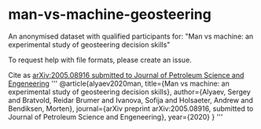 # man-vs-machine-geosteering
An anonymised dataset with qualified participants for: "Man vs machine: an experimental study of geosteering decision skills"

To request help with file formats, please create an issue.

Cite as [arXiv:2005.08916 submitted to Journal of Petroleum Science and Engeneering](https://arxiv.org/abs/2005.08916)
'''
@article{alyaev2020man,
  title={Man vs machine: an experimental study of geosteering decision skills},
  author={Alyaev, Sergey and Bratvold, Reidar Brumer and Ivanova, Sofija and Holsaeter, Andrew and Bendiksen, Morten},
  journal={arXiv preprint arXiv:2005.08916, submitted to Journal of Petroleum Science and Engeneering},
  year={2020}
}
'''

